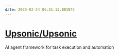 ```yaml
---
date: 2025-02-24 06:51:13.801875
---
```


# [Upsonic/Upsonic](https://github.com/Upsonic/Upsonic)

AI agent framework for task execution and automation